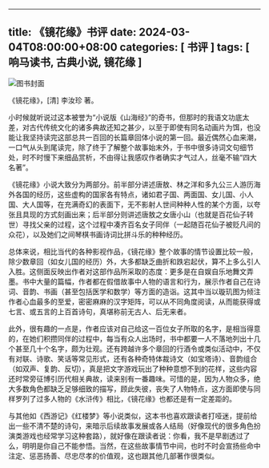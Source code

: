 
---
title: 《镜花缘》书评
date: 2024-03-04T08:00:00+08:00
categories: [ 书评 ]
tags: [ 响马读书, 古典小说, 镜花缘 ]
---

<div class="p-3 text-center">
  <img class="img-fluid" src="/images/2024/0304/book-cover.png" alt="图书封面">
</div>

《镜花缘》，[清] 李汝珍 著。

小时候就听说过这本被誉为“小说版《山海经》”的奇书，但那时的我语文功底太差，对古代传统文化的诸多典故还知之甚少，以至于即使有同名动画片为饵，也没能让我坚持读完这部总共一百回的长篇章回体小说的第一回。最近偶然心血来潮，一口气从头到尾读完，除了终于了解整个故事始末外，于书中很多诗词文句细节处，时不时慢下来细品赏析，不由得让我感叹作者确实才气过人，丝毫不输“四大名著”。

《镜花缘》小说大致分为两部分。前半部分讲述唐敖、林之洋和多九公三人游历海外各国的经历，这些虚构的国家各有特点，诸如君子国、两面国、女儿国、小人国、大人国等，在充满奇幻的表面下，无不影射人世间种种人性的某个方面，以夸张且具现的方式刻画出来；后半部分则讲述唐敖之女唐小山（也就是百花仙子转世）寻找父亲的过程，这个过程中凑齐百名女子同伴（一起随百花仙子被贬凡间的众花），以及她们之间琴棋书画诗词比拼斗乐的种种经历。

总体来说，相比当代的各种影视作品，《镜花缘》整个故事的情节设置比较一般，除少数章回（如女儿国的经历）外，大多都缺乏曲折和跌宕起伏，算不上多么引人入胜。这侧面反映出作者对这部作品所采取的态度：更多是在自娱自乐地舞文弄墨。书中大量的篇幅，作者都在假借故事中人物的语言和行为，展示作者自己在诗词、音韵、书画（甚至包括医学和数学）等方面的造诣。这其中当以璇玑图为倾注作者心血最多的至爱，密密麻麻的汉字矩阵，可以从不同角度阅读，从而能获得或七言、或五言的上百首诗句，真堪称前无古人、后无来者。

此外，很有趣的一点是，作者应该对自己给这一百位女子所取的名字，是相当得意的，在她们积攒同伴的过程中，每当有众人出场时，书中都要一人不落地列出十几个甚至几十个名字，颇为壮观。还有跨越许多个章回的行酒令或类似活动中，不仅有对联、诗歌、笑话等常见形式，还有各种奇特体裁诗文（如宝塔诗）、音韵组合（如双声、复韵、反切），真是把文字游戏玩出了种种意想不到的花样，这些内容还时常旁征博引历代相关典故，读来别有一番趣味。可惜的是，因为人物众多，绝大多数角色都缺乏足够细致的描写，顾此失彼，丧失了人物特点，这方面即使与同样罗列了过多人物的《水浒传》相比，《镜花缘》也都还是有一定差距的。

与其他如《西游记》《红楼梦》等小说类似，这本书也喜欢跟读者打哑迷，提前给出一些不清不楚的诗句，来暗示后续故事发展或各人结局（好像现代的很多角色扮演类游戏也经常学习这种套路），就好像在跟读者说：你看，我不是早剧透过了么，明明是你自己不能参悟。当然，在这些故事情节中间，也时不时会宣扬些命中注定、惩恶扬善、尽忠尽孝的价值观，这也跟其他几部著作很类似。
